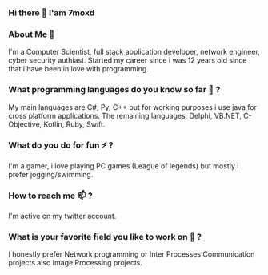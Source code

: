 ### Hi there 👋 I'am 7moxd

### About Me 💬
I'm a Computer Scientist, full stack application developer, network engineer, cyber security authiast.
Started my career since i was 12 years old since that i have been in love with programming.

### What programming languages do you know so far 🌱 ?
My main languages are C#, Py, C++ but for working purposes i use java for cross platform applications.
The remaining languages: Delphi, VB.NET, C-Objective, Kotlin, Ruby, Swift.

### What do you do for fun ⚡ ?
I'm a gamer, i love playing PC games (League of legends) but mostly i prefer jogging/swimming.

### How to reach me 📫 ?
I'm active on my twitter account.

### What is your favorite field you like to work on 🤔 ?
I honestly prefer Network programming or Inter Processes Communication projects also Image Processing projects.



<!--
**malsbi/malsbi** is a ✨ _special_ ✨ repository because its `README.md` (this file) appears on your GitHub profile.

Here are some ideas to get you started:

- 🔭 I’m currently working on ...
- 🌱 I’m currently learning ...
- 👯 I’m looking to collaborate on ...
- 🤔 I’m looking for help with ...
- 💬 Ask me about ...
- 📫 How to reach me: ...
- 😄 Pronouns: ...
- ⚡ Fun fact: ...
-->

